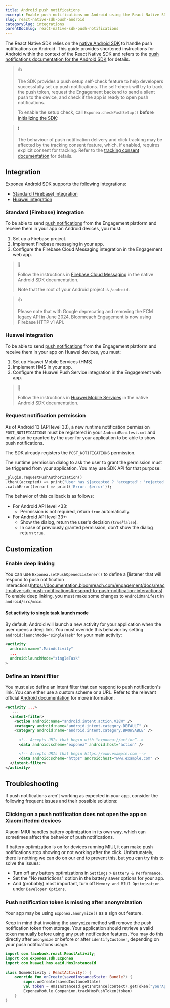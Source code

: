 ```yaml
---
title: Android push notifications
excerpt: Enable push notifications on Android using the React Native SDK
slug: react-native-sdk-push-android
categorySlug: integrations
parentDocSlug: react-native-sdk-push-notifications
---
```


The React Native SDK relies on the [native Android SDK](https://documentation.bloomreach.com/engagement/docs/android-sdk) to handle push notifications on Android. This guide provides shortened instructions for Android within the context of the React Native SDK and refers to the [push notifications documentation for the Android SDK](https://documentation.bloomreach.com/engagement/docs/android-sdk-push-notification) for details.

> 👍
>
> The SDK provides a push setup self-check feature to help developers successfully set up push notifications. The self-check will try to track the push token, request the Engagement backend to send a silent push to the device, and check if the app is ready to open push notifications.
>
> To enable the setup check, call `Exponea.checkPushSetup()` **before** [initializing the SDK](https://documentation.bloomreach.com/engagement/docs/react-native-sdk-setup#initialize-the-sdk):

> ❗️
>
> The behaviour of push notification delivery and click tracking may be affected by the tracking consent feature, which, if enabled, requires explicit consent for tracking. Refer to the [tracking consent documentation](https://documentation.bloomreach.com/engagement/docs/react-native-sdk-tracking-consent) for details.

## Integration

Exponea Android SDK supports the following integrations:

- [Standard (Firebase) integration](#standard-firebase-integration)
- [Huawei integration](#huawei-integration)

### Standard (Firebase) integration

To be able to send [push notifications](https://documentation.bloomreach.com/engagement/docs/react-native-push-notifications) from the Engagement platform and receive them in your app on Android devices, you must:

1. Set up a Firebase project.
2. Implement Firebase messaging in your app.
3. Configure the Firebase Cloud Messaging integration in the Engagement web app.

> 📘
>
> Follow the instructions in [Firebase Cloud Messaging](https://documentation.bloomreach.com/engagement/docs/android-sdk-firebase) in the native Android SDK documentation.
>
> Note that the root of your Android project is `/android`.

> 👍
>
> Please note that with Google deprecating and removing the FCM legacy API in June 2024, Bloomreach Engagement is now using Firebase HTTP v1 API.

### Huawei integration

To be able to send [push notifications](https://documentation.bloomreach.com/engagement/docs/android-push-notifications) from the Engagement platform and receive them in your app on Huawei devices, you must:

1. Set up Huawei Mobile Services (HMS)
2. Implement HMS in your app.
3. Configure the Huawei Push Service integration in the Engagement web app.

> 📘
>
> Follow the instructions in [Huawei Mobile Services](https://documentation.bloomreach.com/engagement/docs/android-sdk-huawei) in the native Android SDK documentation.

### Request notification permission

As of Android 13 (API level 33), a new runtime notification permission `POST_NOTIFICATIONS` must be registered in your `AndroidManifest.xml` and must also be granted by the user for your application to be able to show push notifications.

The SDK already registers the `POST_NOTIFICATIONS` permission.

The runtime permission dialog to ask the user to grant the permission must be triggered from your application. You may use SDK API for that purpose:

```dart 
_plugin.requestPushAuthorization()
.then((accepted) => print("User has ${accepted ? 'accepted': 'rejected'} push notifications."))
.catchError((error) => print('Error: $error'));
```

The behavior of this callback is as follows:

* For Android API level <33:
  * Permission is not required, return `true` automatically.
* For Android API level 33+:
  * Show the dialog, return the user's decision (`true`/`false`).
  * In case of previously granted permission, don't show the dialog return `true`.

## Customization

### Enable deep linking

You can use `Exponea.setPushOpenedListener()` to define a [listener that will respond to push notification interactions(https://documentation.bloomreach.com/engagement/docs/react-native-sdk-push-notifications#respond-to-push-notification-interactions). To enable deep linking, you must make some changes to `AndroidManifest` in `android/src/main`.

#### Set activity to single task launch mode

By default, Android will launch a new activity for your application when the user opens a deep link. You must override this behavior by setting `android:launchMode="singleTask"` for your main activity:

```xml
<activity
  android:name=".MainActivity"
  ...
  android:launchMode="singleTask"
>
```

### Define an intent filter

You must also define an intent filter that can respond to push notification's link. You can either use a custom scheme or a URL. Refer to the relevant official [Android documentation](https://developer.android.com/training/app-links/deep-linking#adding-filters) for more information.

```xml
<activity ...>
   ...
  <intent-filter>
    <action android:name="android.intent.action.VIEW" />
    <category android:name="android.intent.category.DEFAULT" />
    <category android:name="android.intent.category.BROWSABLE" />

      <!-- Accepts URIs that begin with "exponea://action”-->
      <data android:scheme="exponea" android:host="action" />

      <!-- Accepts URIs that begin https://www.example.com -->
      <data android:scheme="https" android:host="www.example.com" />
  </intent-filter>
</activity>
```

## Troubleshooting

If push notifications aren't working as expected in your app, consider the following frequent issues and their possible solutions:

### Clicking on a push notification does not open the app on Xiaomi Redmi devices

Xiaomi MIUI handles battery optimization in its own way, which can sometimes affect the behavior of push notifications.

If battery optimization is on for devices running MIUI, it can make push notifications stop showing or not working after the click. Unfortunately, there is nothing we can do on our end to prevent this, but you can try this to solve the issues:

- Turn off any battery optimizations in `Settings` > `Battery & Performance`.
- Set the "No restrictions" option in the battery saver options for your app.
- And (probably) most important, turn off `Memory and MIUI Optimization` under `Developer Options`.

### Push notification token is missing after anonymization

Your app may be using `Exponea.anonymize()` as a sign out feature.

Keep in mind that invoking the `anonymize` method will remove the push notification token from storage. Your application should retrieve a valid token manually before using any push notification features. You may do this directly after `anonymize` or before or after `identifyCustomer`, depending on your push notifications usage.

```kotlin
import com.facebook.react.ReactActivity;
import com.exponea.sdk.Exponea
import com.huawei.hms.aaid.HmsInstanceId

class SomeActivity : ReactActivity() {
    override fun onCreate(savedInstanceState: Bundle?) {
        super.onCreate(savedInstanceState)
        val token = HmsInstanceId.getInstance(context).getToken("yourAppId", "HCM")
        ExponeaModule.Companion.trackHmsPushToken(token)
	}
}
```


